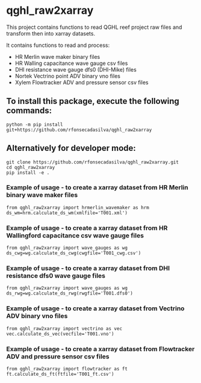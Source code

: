 # qghl_raw2xarray
 
 This project contains functions to read QGHL reef project raw files and transform then into xarray datasets.
 
 It contains functions to read and process:
 - HR Merlin wave maker binary files
 - HR Walling capacitance wave gauge csv files
 - DHI resistance wave gauge dfs0 (DHI-Mike) files
 - Nortek Vectrino point ADV binary vno files
 - Xylem Flowtracker ADV and pressure sensor csv files

## To install this package, execute the following commands:
```
python -m pip install git+https://github.com/rfonsecadasilva/qghl_raw2xarray
```
## Alternatively for developer mode:
```
git clone https://github.com/rfonsecadasilva/qghl_raw2xarray.git
cd qghl_raw2xarray
pip install -e .
```

### Example of usage - to create a xarray dataset from HR Merlin binary wave maker files
```
from qghl_raw2xarray import hrmerlin_wavemaker as hrm
ds_wm=hrm.calculate_ds_wm(xmlfile='T001.xml')
```

### Example of usage - to create a xarray dataset from HR Wallingford capacitance csv wave gauge files
```
from qghl_raw2xarray import wave_gauges as wg
ds_cwg=wg.calculate_ds_cwg(cwgfile='T001_cwg.csv')
```

### Example of usage - to create a xarray dataset from DHI resistance dfs0 wave gauge files
```
from qghl_raw2xarray import wave_gauges as wg
ds_rwg=wg.calculate_ds_rwg(rwgfile='T001.dfs0')
```

### Example of usage - to create a xarray dataset from Vectrino ADV binary vno files
```
from qghl_raw2xarray import vectrino as vec
vec.calculate_ds_vec(vecfile='T001.vno')
```

### Example of usage - to create a xarray dataset from Flowtracker ADV and pressure sensor csv files 
```
from qghl_raw2xarray import flowtracker as ft
ft.calculate_ds_ft(ftfile='T001_ft.csv')
```
